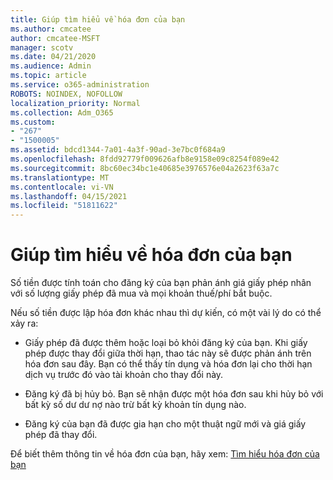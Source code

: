 ```yaml
---
title: Giúp tìm hiểu về hóa đơn của bạn
ms.author: cmcatee
author: cmcatee-MSFT
manager: scotv
ms.date: 04/21/2020
ms.audience: Admin
ms.topic: article
ms.service: o365-administration
ROBOTS: NOINDEX, NOFOLLOW
localization_priority: Normal
ms.collection: Adm_O365
ms.custom:
- "267"
- "1500005"
ms.assetid: bdcd1344-7a01-4a3f-90ad-3e7bc0f684a9
ms.openlocfilehash: 8fdd92779f009626afb8e9158e09c8254f089e42
ms.sourcegitcommit: 8bc60ec34bc1e40685e3976576e04a2623f63a7c
ms.translationtype: MT
ms.contentlocale: vi-VN
ms.lasthandoff: 04/15/2021
ms.locfileid: "51811622"
---
```

# <a name="help-understanding-your-bill"></a>Giúp tìm hiểu về hóa đơn của bạn

Số tiền được tính toán cho đăng ký của bạn phản ánh giá giấy phép nhân với số lượng giấy phép đã mua và mọi khoản thuế/phí bắt buộc.
  
Nếu số tiền được lập hóa đơn khác nhau thì dự kiến, có một vài lý do có thể xảy ra:
  
- Giấy phép đã được thêm hoặc loại bỏ khỏi đăng ký của bạn. Khi giấy phép được thay đổi giữa thời hạn, thao tác này sẽ được phản ánh trên hóa đơn sau đây. Bạn có thể thấy tín dụng và hóa đơn lại cho thời hạn dịch vụ trước đó vào tài khoản cho thay đổi này.

- Đăng ký đã bị hủy bỏ. Bạn sẽ nhận được một hóa đơn sau khi hủy bỏ với bất kỳ số dư dư nợ nào trừ bất kỳ khoản tín dụng nào.

- Đăng ký của bạn đã được gia hạn cho một thuật ngữ mới và giá giấy phép đã thay đổi.

Để biết thêm thông tin về hóa đơn của bạn, hãy xem: [Tìm hiểu hóa đơn của bạn](https://docs.microsoft.com/microsoft-365/commerce/billing-and-payments/understand-your-invoice2)